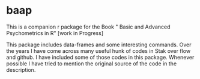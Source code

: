 # baap
This is a companion r package for the Book " Basic and Advanced Psychometrics in R" [work in Progress]

This package includes data-frames and some interesting commands. Over the years I have come across many useful hunk of codes in Stak over flow and github. I have included some of those  codes in this package. Whenever possible I have tried to mention the original source of the code in the description. 
